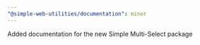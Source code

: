 ```yaml
---
"@simple-web-utilities/documentation": minor
---
```


Added documentation for the new Simple Multi-Select package
